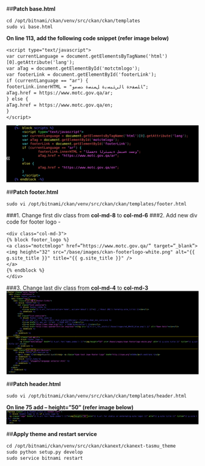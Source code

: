 ##**Patch base.html**

```
cd /opt/bitnami/ckan/venv/src/ckan/ckan/templates 
sudo vi base.html
```
 
**On line 113, add the following code snippet (refer image below)**


```
<script type="text/javascript"> 
var currentLanguage = document.getElementsByTagName('html')[0].getAttribute('lang'); 
var aTag = document.getElementById('motctmlogo'); 
var footerLink = document.getElementById('footerLink'); 
if (currentLanguage == "ar") { 
footerLink.innerHTML = "ﺎﻠﺼﻔﺣﺓ ﺎﻟﺮﺌﻴﺴﻳﺓ ﻞﻤﻨﺻﺓ ﺖﺴﻣﻭ"; 
aTag.href = https://www.motc.gov.qa/ar; 
} else { 
aTag.href = https://www.motc.gov.qa/en; 
} 
</script>
```
  

![image.png](/.attachments/image-aa8cf0b2-4a57-405c-8957-4beba0ac947b.png)
		
##**Patch footer.html**
```
sudo vi /opt/bitnami/ckan/venv/src/ckan/ckan/templates/footer.html 
```
###1. Change first div class from **col-md-8** to **col-md-6** 
###2. Add new div code for footer logo -  

```
<div class="col-md-3">
{% block footer_logo %} 
<a class="motctmlogo" href=”https://www.motc.gov.qa/” target=”_blank”>
<img height="32" src="/base/images/ckan-footerlogo-white.png" alt="{{ g.site_title }}" title="{{ g.site_title }}" />
</a>
{% endblock %} 
</div> 
```
###3. Change last div class from **col-md-4** to **col-md-3** 
	![image.png](/.attachments/image-4f03d9a6-7ad5-4d1e-8edf-7dfce41c6b0c.png)
		 
##**Patch header.html**
```
sudo vi /opt/bitnami/ckan/venv/src/ckan/ckan/templates/header.html 
```
**On line 75 add – height=”50” (refer image below)** 
![image.png](/.attachments/image-605f41a8-0c07-4ad2-ac1e-3881798a6386.png)
		
##**Apply theme and restart service**

```
cd /opt/bitnami/ckan/venv/src/ckan/ckanext/ckanext-tasmu_theme 
sudo python setup.py develop 
sudo service bitnami restart
```